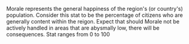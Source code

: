 Morale represents the general happiness of the region's (or country's) population.
Consider this stat to be the percentage of citizens who are generally content within the reigon.  Expect that should Morale not be actively handled in areas that are abysmally low, there will be consequences. Stat ranges from 0 to 100

